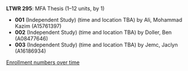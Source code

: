**LTWR 295**: MFA Thesis (1–12 units, by 1)

- **001** (Independent Study) (time and location TBA) by Ali, Mohammad Kazim (A15761397)
- **002** (Independent Study) (time and location TBA) by Doller, Ben (A08477646)
- **003** (Independent Study) (time and location TBA) by Jemc, Jaclyn (A16186934)

[Enrollment numbers over time](./LTWR295.tsv)
